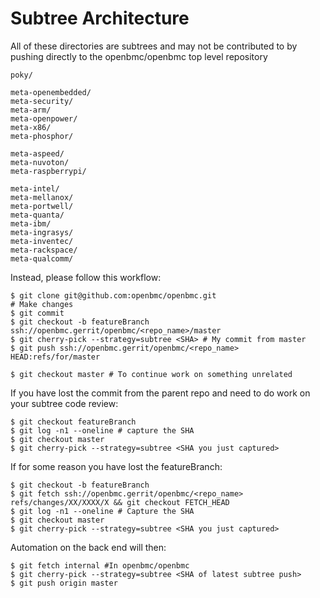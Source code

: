 # Subtree Architecture

All of these directories are subtrees and may not be contributed to by pushing
directly to the openbmc/openbmc top level repository

```
poky/

meta-openembedded/
meta-security/
meta-arm/
meta-openpower/
meta-x86/
meta-phosphor/

meta-aspeed/
meta-nuvoton/
meta-raspberrypi/

meta-intel/
meta-mellanox/
meta-portwell/
meta-quanta/
meta-ibm/
meta-ingrasys/
meta-inventec/
meta-rackspace/
meta-qualcomm/
```

Instead, please follow this workflow:
```
$ git clone git@github.com:openbmc/openbmc.git
# Make changes
$ git commit
$ git checkout -b featureBranch ssh://openbmc.gerrit/openbmc/<repo_name>/master
$ git cherry-pick --strategy=subtree <SHA> # My commit from master
$ git push ssh://openbmc.gerrit/openbmc/<repo_name> HEAD:refs/for/master

$ git checkout master # To continue work on something unrelated
```

If you have lost the commit from the parent repo and need to do work on your
subtree code review:
```
$ git checkout featureBranch
$ git log -n1 --oneline # capture the SHA
$ git checkout master
$ git cherry-pick --strategy=subtree <SHA you just captured>
```

If for some reason you have lost the featureBranch:
```
$ git checkout -b featureBranch
$ git fetch ssh://openbmc.gerrit/openbmc/<repo_name> refs/changes/XX/XXXX/X && git checkout FETCH_HEAD
$ git log -n1 --oneline # Capture the SHA
$ git checkout master
$ git cherry-pick --strategy=subtree <SHA you just captured>
```

Automation on the back end will then:
```
$ git fetch internal #In openbmc/openbmc
$ git cherry-pick --strategy=subtree <SHA of latest subtree push>
$ git push origin master
```
